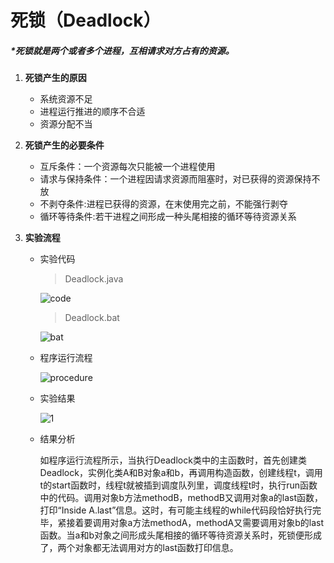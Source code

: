 # 死锁（Deadlock）

##### *死锁就是两个或者多个进程，互相请求对方占有的资源。

1. __死锁产生的原因__

   - 系统资源不足
   - 进程运行推进的顺序不合适
   - 资源分配不当

2. __死锁产生的必要条件__

   * 互斥条件：一个资源每次只能被一个进程使用
   * 请求与保持条件：一个进程因请求资源而阻塞时，对已获得的资源保持不放
   * 不剥夺条件:进程已获得的资源，在末使用完之前，不能强行剥夺
   * 循环等待条件:若干进程之间形成一种头尾相接的循环等待资源关系

3. __实验流程__

   * 实验代码

     > Deadlock.java

     ![code](http://p1.bqimg.com/567571/f152eeecf55389f1.png)

     > Deadlock.bat

     ![bat](http://p1.bqimg.com/567571/ad1b4f9b00357e89.png)

   * 程序运行流程

     ![procedure](http://i1.piimg.com/567571/826625795fa8cbea.png)

   * 实验结果

     ![1](http://p1.bqimg.com/567571/8a30c55f07c98b93.png)

   * 结果分析

     如程序运行流程所示，当执行Deadlock类中的主函数时，首先创建类Deadlock，实例化类A和B对象a和b，再调用构造函数，创建线程t，调用t的start函数时，线程t就被插到调度队列里，调度线程t时，执行run函数中的代码。调用对象b方法methodB，methodB又调用对象a的last函数，打印“Inside A.last”信息。这时，有可能主线程的while代码段恰好执行完毕，紧接着要调用对象a方法methodA，methodA又需要调用对象b的last函数。当a和b对象之间形成头尾相接的循环等待资源关系时，死锁便形成了，两个对象都无法调用对方的last函数打印信息。